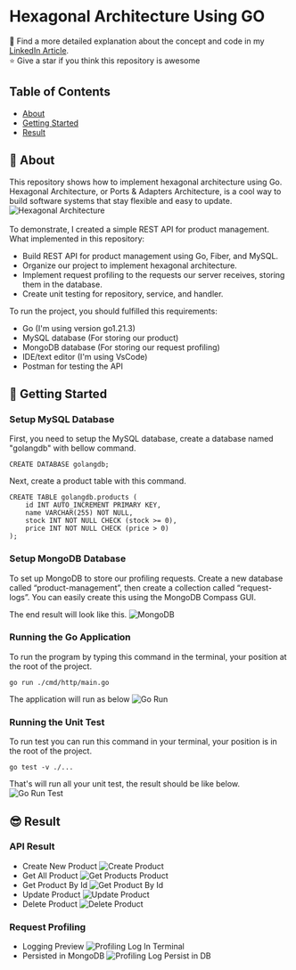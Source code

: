 # Hexagonal Architecture Using GO
🚀 Find a more detailed explanation about the concept and code in my [LinkedIn Article](https://www.linkedin.com/pulse/hexagonal-architecture-action-building-rest-api-go-rizki-hamdalah-f25ic/?trackingId=Lq%2F%2FSnKYSDWWIS%2FFaW2MEg%3D%3D).\
⭐ Give a star if you think this repository is awesome

## Table of Contents
- [About](#-about)
- [Getting Started](#-getting-started)
- [Result](#-result)

## 🤔 About
This repository shows how to implement hexagonal architecture using Go. Hexagonal Architecture, or Ports & Adapters Architecture, is a cool way to build software systems that stay flexible and easy to update. 
![Hexagonal Architecture](assets/images/hexagonal-architecture.png)
\
\
To demonstrate, I created a simple REST API for product management. What implemented in this repository:
- Build REST API for product management using Go, Fiber, and MySQL.
- Organize our project to implement hexagonal architecture.
- Implement request profiling to the requests our server receives, storing them in the database.
- Create unit testing for repository, service, and handler.

To run the project, you should fulfilled this requirements:
- Go (I'm using version go1.21.3)
- MySQL database (For storing our product)
- MongoDB database (For storing our request profiling)
- IDE/text editor (I'm using VsCode)
- Postman for testing the API

## 🏁 Getting Started

### Setup MySQL Database
First, you need to setup the MySQL database, create a database named "golangdb" with bellow command.
```
CREATE DATABASE golangdb;
```
Next, create a product table with this command.
```
CREATE TABLE golangdb.products (
    id INT AUTO_INCREMENT PRIMARY KEY,
    name VARCHAR(255) NOT NULL,
    stock INT NOT NULL CHECK (stock >= 0),
    price INT NOT NULL CHECK (price > 0)
);
```

### Setup MongoDB Database
To set up MongoDB to store our profiling requests. Create a new database called “product-management”, then create a collection called “request-logs”. You can easily create this using the MongoDB Compass GUI.

The end result will look like this.
![MongoDB](assets/images/mongodb.png)

### Running the Go Application
To run the program by typing this command in the terminal, your position at the root of the project.
```
go run ./cmd/http/main.go
```
The application will run as below
![Go Run](assets/images/go-run.png)

### Running the Unit Test
To run test you can run this command in your terminal, your position is in the root of the project.
```
go test -v ./...
```

That's will run all your unit test, the result should be like below.
![Go Run Test](assets/images/go-run-test.png)

## 😎 Result

### API Result
- Create New Product
![Create Product](assets/images/create-product.png)
- Get All Product
![Get Products Product](assets/images/get-all-product.png)
- Get Product By Id
![Get Product By Id](assets/images/get-product-by-id.png)
- Update Product
![Update Product](assets/images/update-product.png)
- Delete Product
![Delete Product](assets/images/delete-product.png)

### Request Profiling
- Logging Preview
![Profiling Log In Terminal](assets/images/log-terminal.png)
- Persisted in MongoDB
![Profiling Log Persist in DB](assets/images/mongo-db-profiling.png)